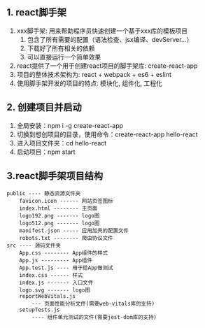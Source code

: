 ## 1. react脚手架
1. xxx脚手架: 用来帮助程序员快速创建一个基于xxx库的模板项目
   1. 包含了所有需要的配置（语法检查、jsx编译、devServer…）
   2. 下载好了所有相关的依赖
   3. 可以直接运行一个简单效果
2. react提供了一个用于创建react项目的脚手架库: create-react-app
3. 项目的整体技术架构为:  react + webpack + es6 + eslint
4. 使用脚手架开发的项目的特点: 模块化, 组件化, 工程化
## 2. 创建项目并启动
1. 全局安装：npm i -g create-react-app
2. 切换到想创项目的目录，使用命令：create-react-app hello-react
3. 进入项目文件夹：cd hello-react
4. 启动项目：npm start
## 3.react脚手架项目结构
```
public ---- 静态资源文件夹
	favicon.icon ------ 网站页签图标
	index.html -------- 主页面
	logo192.png ------- logo图
	logo512.png ------- logo图
	manifest.json ----- 应用加壳的配置文件
	robots.txt -------- 爬虫协议文件
src ---- 源码文件夹
	App.css -------- App组件的样式
	App.js --------- App组件
	App.test.js ---- 用于给App做测试
	index.css ------ 样式
	index.js ------- 入口文件
	logo.svg ------- logo图
	reportWebVitals.js
		--- 页面性能分析文件(需要web-vitals库的支持)
	setupTests.js
		---- 组件单元测试的文件(需要jest-dom库的支持)
```